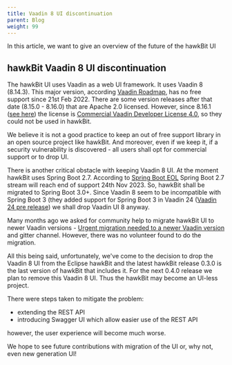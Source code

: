 ```yaml
---
title: Vaadin 8 UI discontinuation
parent: Blog
weight: 99
---
```


In this article, we want to give an overview of the future of the hawkBit UI

## hawkBit Vaadin 8 UI discontinuation

The hawkBit UI uses Vaadin as a web UI framework. It uses Vaadin 8 (8.14.3). This major version,
according [Vaadin Roadmap](https://vaadin.com/roadmap), has no free support since 21st Feb 2022. There are some version
releases after that date (8.15.0 - 8.16.0) that are Apache 2.0 licensed. However, since
8.16.1 ([see here](https://mvnrepository.com/artifact/com.vaadin/vaadin-server)) the license
is [Commercial Vaadin Developer License 4.0](https://vaadin.com/license/cvdl-4.0), so they could not be used in hawkBit.

We believe it is not a good practice to keep an out of free support library in an open source project like hawkBit. And
moreover, even if we keep it, if a security vulnerability is discovered - all users shall opt for commercial support or
to drop UI.

There is another critical obstacle with keeping Vaadin 8 UI. At the moment hawkBit uses Spring Boot 2.7. According
to [Spring Boot EOL](https://endoflife.date/spring-boot) Spring Boot 2.7 stream will reach end of support 24th Nov 2023.
So, hawkBit shall be migrated to Spring Boot 3.0+. Since Vaadin 8 seem to be incompatible with Spring Boot 3 (they added
support for Spring Boot 3 in Vaadin
24 ([Vaadin 24 pre release](https://vaadin.com/blog/vaadin-24-pre-release-available-for-spring-boot-3.0)) we shall drop
Vaadin UI 8 anyway.

Many months ago we asked for community help to migrate hawkBit UI to newer Vaadin
versions - [Urgent migration needed to a newer Vaadin version
](https://github.com/eclipse-hawkbit/hawkbit/issues/1376) and gitter channel. However, there was no volunteer found to
do the migration.

All this being said, unfortunately, we've come to the decision to drop the Vaadin 8 UI from the Eclipse hawkBit and the
latest hawkBit release 0.3.0 is the last version of hawkBit that includes it. For the next 0.4.0 release we plan to
remove this Vaadin 8 UI. Thus the hawkBit may become an UI-less project.

There were steps taken to mitigate the problem:

* extending the REST API
* introducing Swagger UI which allow easier use of the REST API

however, the user experience will become much worse.

We hope to see future contributions with migration of the UI or, why not, even new generation UI! 

